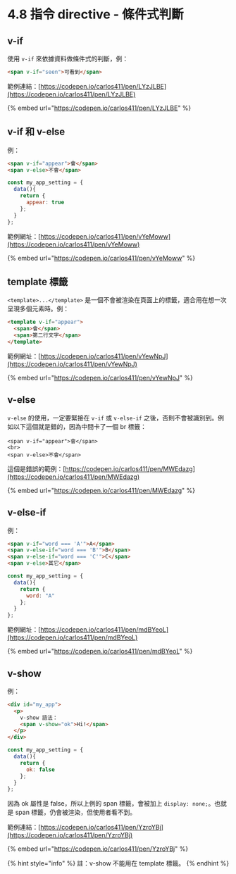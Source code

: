 # 4.8 指令 directive - 條件式判斷

## v-if

使用 `v-if` 來依據資料做條件式的判斷，例：

```html
<span v-if="seen">可看到</span>
```



範例連結：[https://codepen.io/carlos411/pen/LYzJLBE](https://codepen.io/carlos411/pen/LYzJLBE)

{% embed url="https://codepen.io/carlos411/pen/LYzJLBE" %}





## v-if 和 v-else

例：

```html
<span v-if="appear">會</span>
<span v-else>不會</span>
```

```javascript
const my_app_setting = {
  data(){
    return {
      appear: true
    };
  }
};
```



範例網址：[https://codepen.io/carlos411/pen/vYeMoww](https://codepen.io/carlos411/pen/vYeMoww)

{% embed url="https://codepen.io/carlos411/pen/vYeMoww" %}



## template 標籤

`<template>...</template>` 是一個不會被渲染在頁面上的標籤，適合用在想一次呈現多個元素時。例：

```html
<template v-if="appear">
  <span>會</span>
  <span>第二行文字</span>
</template>
```



範例網址：[https://codepen.io/carlos411/pen/vYewNpJ](https://codepen.io/carlos411/pen/vYewNpJ)

{% embed url="https://codepen.io/carlos411/pen/vYewNpJ" %}



## v-else

`v-else` 的使用，一定要緊接在 `v-if` 或 `v-else-if` 之後，否則不會被識別到。例如以下這個就是錯的，因為中間卡了一個 br 標籤：

```markup
<span v-if="appear">會</span>
<br>
<span v-else>不會</span>
```



這個是錯誤的範例：[https://codepen.io/carlos411/pen/MWEdazg](https://codepen.io/carlos411/pen/MWEdazg)

{% embed url="https://codepen.io/carlos411/pen/MWEdazg" %}



## v-else-if

例：

```html
<span v-if="word === 'A'">A</span>
<span v-else-if="word === 'B'">B</span>
<span v-else-if="word === 'C'">C</span>
<span v-else>其它</span>
```

```javascript
const my_app_setting = {
  data(){
    return {
      word: "A"
    };
  }
};
```



範例網址：[https://codepen.io/carlos411/pen/mdBYeoL](https://codepen.io/carlos411/pen/mdBYeoL)

{% embed url="https://codepen.io/carlos411/pen/mdBYeoL" %}



## v-show

例：

```html
<div id="my_app">
  <p>
    v-show 語法：
    <span v-show="ok">Hi!</span>
  </p>
</div>
```

```javascript
const my_app_setting = {
  data(){
    return {
      ok: false
    };
  }
};
```

因為 ok 屬性是 false，所以上例的 span 標籤，會被加上 `display: none;`。也就是 span 標籤，仍會被渲染，但使用者看不到。



範例連結：[https://codepen.io/carlos411/pen/YzroYBj](https://codepen.io/carlos411/pen/YzroYBj)

{% embed url="https://codepen.io/carlos411/pen/YzroYBj" %}

{% hint style="info" %}
註：v-show 不能用在 template 標籤。
{% endhint %}



